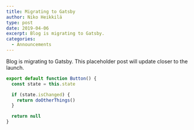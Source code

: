 ```yaml
---
title: Migrating to Gatsby
author: Niko Heikkilä
type: post
date: 2019-04-06
excerpt: Blog is migrating to Gatsby.
categories:
  - Announcements
---
```


Blog is migrating to Gatsby. This placeholder post will update closer to the launch.

```js
export default function Button() {
  const state = this.state

  if (state.isChanged) {
    return doOtherThings()
  }

  return null
}
```
